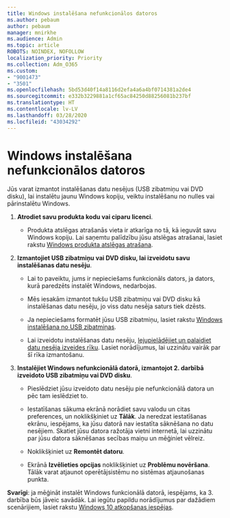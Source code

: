 ```yaml
---
title: Windows instalēšana nefunkcionālos datoros
ms.author: pebaum
author: pebaum
manager: mnirkhe
ms.audience: Admin
ms.topic: article
ROBOTS: NOINDEX, NOFOLLOW
localization_priority: Priority
ms.collection: Adm_O365
ms.custom:
- "9001473"
- "3501"
ms.openlocfilehash: 5bd53d40f14a8116d2efa4a6a4bf0714381a2de4
ms.sourcegitcommit: e332b3229881a1cf65ac84250d88256081b237bf
ms.translationtype: HT
ms.contentlocale: lv-LV
ms.lasthandoff: 03/28/2020
ms.locfileid: "43034292"
---
```

# <a name="install-windows-on-a-nonfunctional-pc"></a>Windows instalēšana nefunkcionālos datoros

Jūs varat izmantot instalēšanas datu nesējus (USB zibatmiņu vai DVD disku), lai instalētu jaunu Windows kopiju, veiktu instalēšanu no nulles vai pārinstalētu Windows.

1. **Atrodiet savu produkta kodu vai ciparu licenci**.

    - Produkta atslēgas atrašanās vieta ir atkarīga no tā, kā ieguvāt savu Windows kopiju. Lai saņemtu palīdzību jūsu atslēgas atrašanai, lasiet rakstu [Windows produkta atslēgas atrašana](https://support.microsoft.com/help/10749/windows-10-find-product-key). 

2. **Izmantojiet USB zibatmiņu vai DVD disku, lai izveidotu savu instalēšanas datu nesēju**.

    - Lai to paveiktu, jums ir nepieciešams funkcionāls dators, ja dators, kurā paredzēts instalēt Windows, nedarbojas.

    - Mēs iesakām izmantot tukšu USB zibatmiņu vai DVD disku kā instalēšanas datu nesēju, jo viss datu nesēja saturs tiek dzēsts.

    - Ja nepieciešams formatēt jūsu USB zibatmiņu, lasiet rakstu [Windows instalēšana no USB zibatmiņas](https://docs.microsoft.com/windows-hardware/manufacture/desktop/install-windows-from-a-usb-flash-drive).

    - Lai izveidotu instalēšanas datu nesēju, [lejupielādējiet un palaidiet datu nesēja izveides rīku](https://www.microsoft.com/software-download/windows10). Lasiet norādījumus, lai uzzinātu vairāk par šī rīka izmantošanu.

3. **Instalējiet Windows nefunkcionālā datorā, izmantojot 2. darbībā izveidoto USB zibatmiņu vai DVD disku**.

    - Pieslēdziet jūsu izveidoto datu nesēju pie nefunkcionālā datora un pēc tam ieslēdziet to.

    - Iestatīšanas sākuma ekrānā norādiet savu valodu un citas preferences, un noklikšķiniet uz **Tālāk**. Ja neredzat iestatīšanas ekrānu, iespējams, ka jūsu datorā nav iestatīta sāknēšana no datu nesējiem. Skatiet jūsu datora ražotāja vietni internetā, lai uzzinātu par jūsu datora sāknēšanas secības maiņu un mēģiniet vēlreiz.

    - Noklikšķiniet uz **Remontēt datoru**.

    - Ekrānā **Izvēlieties opcijas** noklikšķiniet uz **Problēmu novēršana**. Tālāk varat atjaunot operētājsistēmu no sistēmas atjaunošanas punkta.

**Svarīgi**: ja mēģināt instalēt Windows funkcionālā datorā, iespējams, ka 3. darbība būs jāveic savādāk. Lai iegūtu papildu norādījumus par dažādiem scenārijiem, lasiet rakstu [Windows 10 atkopšanas iespējas](https://support.microsoft.com/help/12415/windows-10-recovery-options).
